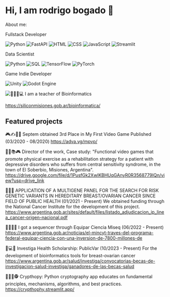 # Hi, I am rodrigo bogado 👋

About me:



Fullstack Developer

![Python](https://img.shields.io/badge/Python-3776AB?style=for-the-badge&logo=python&logoColor=white)
![FastAPI](https://img.shields.io/badge/FastAPI-005571?style=for-the-badge&logo=fastapi)
![HTML](https://img.shields.io/badge/HTML-orange?style=for-the-badge&logo=html5&logoColor=white)
![CSS](https://img.shields.io/badge/CSS-blue?style=for-the-badge&logo=css3&logoColor=white)
![JavaScript](https://img.shields.io/badge/JavaScript-yellow?style=for-the-badge&logo=javascript&logoColor=white)
![Streamlit](https://img.shields.io/badge/Streamlit-FF4B4B?style=for-the-badge&logo=streamlit&logoColor=white)


Data Scientist

![Python](https://img.shields.io/badge/Python-3776AB?style=for-the-badge&logo=python&logoColor=white)
![SQL](https://img.shields.io/badge/SQL-4479A1?style=for-the-badge&logo=postgresql&logoColor=white)
![TensorFlow](https://img.shields.io/badge/TensorFlow-FF6F00?style=for-the-badge&logo=tensorflow&logoColor=white)
![PyTorch](https://img.shields.io/badge/PyTorch-EE4C2C?style=for-the-badge&logo=pytorch&logoColor=white)

Game Indie Developer

![Unity](https://img.shields.io/badge/Unity-000000?style=for-the-badge&logo=unity&logoColor=white)
![Godot Engine](https://img.shields.io/badge/Godot%20Engine-478CBF?style=for-the-badge&logo=godot-engine&logoColor=white)

![👨‍🏫🧬💻 I am a teacher of Bioinformatics](https://img.shields.io/badge/%F0%9F%91%A8%E2%80%8D%F0%9F%8F%AB%F0%9F%A7%AC%F0%9F%92%BB%20I%20am%20a%20teacher%20of%20Bioinformatics-black?style=for-the-badge&color=white)

https://siliconmisiones.gob.ar/bioinformatica/

## Featured projects

🎮✍️👨‍💻 Septem obtained 3rd Place in My First Video Game Published (03/2020 - 08/2020) https://adva.vg/mpvp/

👨‍🏫📚🎮 Director of the work, Case study: "Functional video games that promote physical exercise as a rehabilitation strategy for a patient with depressive disorders who suffers from central sensitivity syndrome, in the town of El Soberbio, Misiones, Argentina". https://drive.google.com/file/d/1PusfGk2XwIKBHUqGAnyR0R3568779IQn/view?usp=drive_link

🎀🔬🧬 APPLICATION OF A MULTIGENE PANEL FOR THE SEARCH FOR RISK GENETIC VARIANTS IN HEREDITARY BREAST/OVARIAN CANCER SINCE FIELD OF PUBLIC HEALTH (01/2021 - Present) We obtained funding through the National Cancer Institute for the development of this project. https://www.argentina.gob.ar/sites/default/files/listado_adjudicacion_ip_linea_cancer-origen-nacional.pdf

🏥🧬👨‍🔬 I got a sequencer through Equipar Ciencia Miseq (06/2022 - Present) https://www.argentina.gob.ar/noticias/el-mincyt-traves-del-programa-federal-equipar-ciencia-con-una-inversion-de-7800-millones-de

📱💻🏥 Investiga Health Scholarship: PublicVar (10/2023 - Present) For the development of bioinformatics tools for breast-ovarian cancer https://www.argentina.gob.ar/salud/investiga/convocatorias-becas-de-investigacion-salud-investiga/ganadores-de-las-becas-salud

🔐👨‍💻🕵️ Crypthopy: Python cryptography app educates on fundamental principles, mechanisms, algorithms, and best practices. https://crypthophy.streamlit.app/
<!--
**rodrib/rodrib** is a ✨ _special_ ✨ repository because its `README.md` (this file) appears on your GitHub profile.

Here are some ideas to get you started:

- 🔭 I’m currently working on ...
- 🌱 I’m currently learning ...
- 👯 I’m looking to collaborate on ...
- 🤔 I’m looking for help with ...
- 💬 Ask me about ...
- 📫 How to reach me: ...
- 😄 Pronouns: ...
- ⚡ Fun fact: ...
-->
